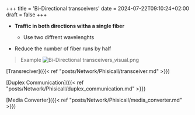 +++
title = 'Bi-Directional transceivers'
date = 2024-07-22T09:10:24+02:00
draft = false
+++

- **Traffic in both directions witha a single fiber**
	- Use two diffrent wavelenghts 

- Reduce the number of fiber runs by half
>Example
>![Bi-Directional transceivers_visual.png](/Notes/Bi-Directional_transceivers_visual.png)


[Transreciver]({{< ref "posts/Network/Phisicall/transceiver.md" >}})

[Duplex Communication]({{< ref "posts/Network/Phisicall/duplex_communication.md" >}})

[Media Converter]({{< ref "posts/Network/Phisicall/media_converter.md" >}})
